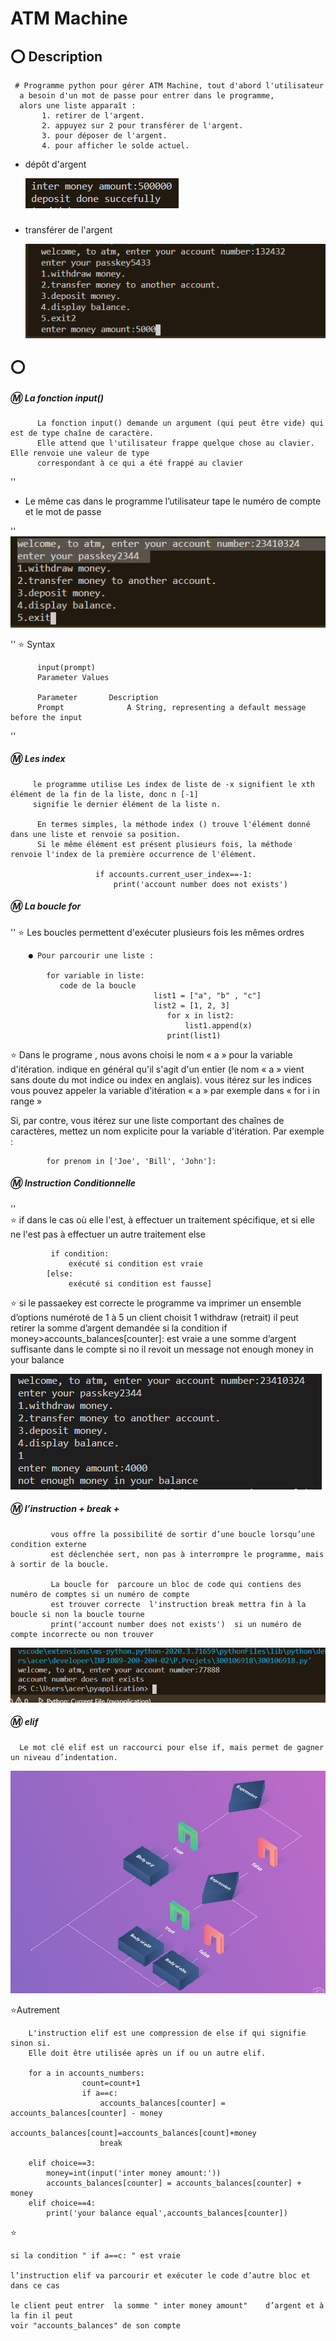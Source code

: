 
# ATM Machine



## :o: Description 

     # Programme python pour gérer ATM Machine, tout d'abord l'utilisateur 
      a besoin d'un mot de passe pour entrer dans le programme,
      alors une liste apparaît :
           1. retirer de l'argent.
           2. appuyez sur 2 pour transférer de l'argent.
           3. pour déposer de l'argent.
           4. pour afficher le solde actuel.

  - dépôt d'argent

    ![](image/depo.png)
 

  - transférer de l'argent

    ![](image/tranf.png )



## :o: 
 
   
##### :m: La fonction input()
          La fonction input() demande un argument (qui peut être vide) qui est de type chaîne de caractère. 
          Elle attend que l'utilisateur frappe quelque chose au clavier. Elle renvoie une valeur de type
          correspondant à ce qui a été frappé au clavier         
 ''
 - Le même cas dans le programme l’utilisateur tape le numéro de compte et le mot de passe

''
![](image/CODE.png) 

''
    :star: Syntax

          input(prompt) 
          Parameter Values

          Parameter       Description
          Prompt              A String, representing a default message before the input


''
 ##### :m: Les index

         le programme utilise Les index de liste de -x signifient le xth élément de la fin de la liste, donc n [-1] 
         signifie le dernier élément de la liste n.

          En termes simples, la méthode index () trouve l'élément donné dans une liste et renvoie sa position.
          Si le même élément est présent plusieurs fois, la méthode renvoie l'index de la première occurrence de l'élément.
 
                       if accounts.current_user_index==-1:
                           print('account number does not exists')
              

##### :m: La boucle for 
  ''
         :star: Les boucles permettent d'exécuter plusieurs fois les mêmes ordres

        ● Pour parcourir une liste :

            for variable in liste:
               code de la boucle
                                    list1 = ["a", "b" , "c"]
                                    list2 = [1, 2, 3]
                                       for x in list2:
                                           list1.append(x)
                                       print(list1)

               
  
 :star: Dans le programe , nous avons choisi le nom   « a »   pour la variable d'itération. indique en général 
  qu'il s'agit d'un entier (le nom « a » vient sans doute du mot indice ou index en anglais).  vous itérez sur 
  les indices vous pouvez appeler la variable d'itération  « a »   par exemple dans «   for  i in range »
  
 Si, par contre, vous itérez sur une liste comportant des chaînes de caractères, mettez un nom explicite pour 
 la variable d'itération. Par exemple :

            for prenom in ['Joe', 'Bill', 'John']:


##### :m: Instruction Conditionnelle
''        
    :star:  if  dans le cas où elle l'est, à effectuer un traitement spécifique, 
         et si elle ne l'est pas à effectuer un autre traitement else 

             if condition: 
                 exécuté si condition est vraie 
            [else: 
                 exécuté si condition est fausse]

   :star:  si le passaekey est correcte le programme va imprimer un ensemble d’options numéroté 
   de 1 à 5 
   un client choisit 1 withdraw (retrait)  il peut retirer la somme d’argent demandée 
   si la condition  if money>accounts_balances[counter]: est vraie a une somme d’argent suffisante dans le compte
   si no il revoit un message not enough money in your balance   
   
![](image/ret.png )



##### :m:  l’instruction + break + 


             vous offre la possibilité de sortir d’une boucle lorsqu’une condition externe
             est déclenchée sert, non pas à interrompre le programme, mais à sortir de la boucle.
             
             La boucle for  parcoure un bloc de code qui contiens des numéro de comptes si un numéro de compte
             est trouver correcte  l'instruction break mettra fin à la boucle si non la boucle tourne  
             print('account number does not exists')  si un numéro de compte incorrecte ou non trouver 

![](image/brek.png)




##### :m:  elif 

      Le mot clé elif est un raccourci pour else if, mais permet de gagner un niveau d’indentation.
 
 ![](image/elif.png )
 
 
 :star:Autrement 

        L'instruction elif est une compression de else if qui signifie sinon si. 
        Elle doit être utilisée après un if ou un autre elif. 
      
        for a in accounts_numbers:
                    count=count+1
                    if a==c:
                        accounts_balances[counter] = accounts_balances[counter] - money
                        accounts_balances[count]=accounts_balances[count]+money
                        break

        elif choice==3:
            money=int(input('inter money amount:'))
            accounts_balances[counter] = accounts_balances[counter] + money
        elif choice==4:
            print('your balance equal',accounts_balances[counter])
     
     
:star: 

    si la condition " if a==c: " est vraie 
    
    l’instruction elif va parcourir et exécuter le code d’autre bloc et dans ce cas 
    
    le client peut entrer  la somme " inter money amount"    d’argent et à la fin il peut 
    voir "accounts_balances" de son compte 
  
     
        
        





